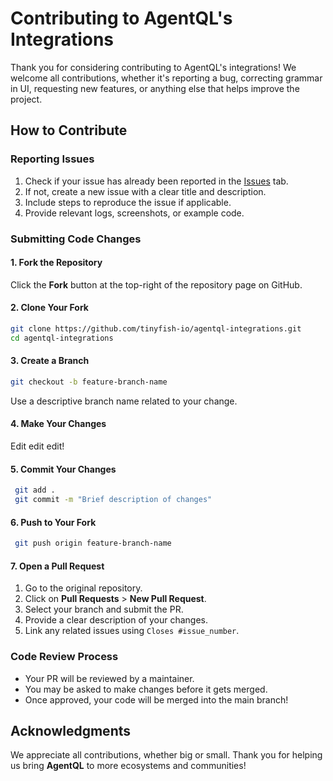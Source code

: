 # Contributing to AgentQL's Integrations

Thank you for considering contributing to AgentQL's integrations! We welcome all contributions, whether it's reporting a bug, correcting grammar in UI, requesting new features, or anything else that helps improve the project.

## How to Contribute

### Reporting Issues

1. Check if your issue has already been reported in the [Issues](https://github.com/tinyfish-io/agentql-integrations/issues) tab.
2. If not, create a new issue with a clear title and description.
3. Include steps to reproduce the issue if applicable.
4. Provide relevant logs, screenshots, or example code.

### Submitting Code Changes

#### 1. Fork the Repository

Click the **Fork** button at the top-right of the repository page on GitHub.

#### 2. Clone Your Fork

```sh
git clone https://github.com/tinyfish-io/agentql-integrations.git
cd agentql-integrations
```

#### 3. Create a Branch

```sh
git checkout -b feature-branch-name
```

Use a descriptive branch name related to your change.

#### 4. Make Your Changes

Edit edit edit!

#### 5. Commit Your Changes

```sh
 git add .
 git commit -m "Brief description of changes"
```

#### 6. Push to Your Fork

```sh
 git push origin feature-branch-name
```

#### 7. Open a Pull Request

1. Go to the original repository.
2. Click on **Pull Requests** > **New Pull Request**.
3. Select your branch and submit the PR.
4. Provide a clear description of your changes.
5. Link any related issues using `Closes #issue_number`.

### Code Review Process

- Your PR will be reviewed by a maintainer.
- You may be asked to make changes before it gets merged.
- Once approved, your code will be merged into the main branch!

## Acknowledgments

We appreciate all contributions, whether big or small. Thank you for helping us bring **AgentQL** to more ecosystems and communities!
